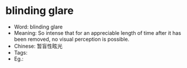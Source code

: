 # blinding glare

- Word: blinding glare
- Meaning: So intense that for an appreciable length of time after it has been removed, no visual perception is possible.
- Chinese: 暂盲性眩光
- Tags: 
- Eg.: 
